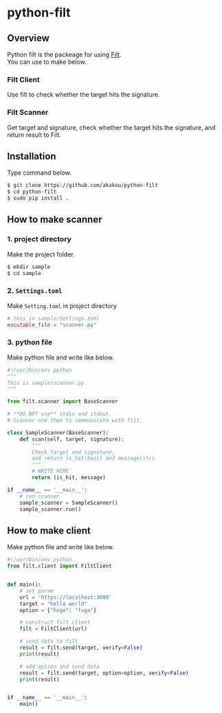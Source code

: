 # python-filt
## Overview
Python filt is the packeage for using [Filt](https://github.com/akakou/filt).  
You can use to make below.

### Filt Client
Use filt to check whether the target hits the signature.

### Filt Scanner
Get target and signature, check whether the target hits the signature, and return result to Filt.

## Installation
Type command below.

```sh
$ git clone https://github.com/akakou/python-filt
$ cd python-filt
$ sudo pip install .
```

## How to make scanner
### 1. project directory
Make the project folder.
```sh
$ mkdir sample
$ cd sample
```

### 2. `Settings.toml`
Make `Setting.toml` in project directory
```Settings.toml
# this is sample/Settings.toml
excutable_file = "scanner.py"
```

### 3. python file
Make python file and write like below.
```python
#!/usr/bin/env python
"""
This is sample/scanner.py
"""

from filt.scanner import BaseScanner 

# **DO NOT use** stdin and stdout.
# Scanner use them to communicate with filt.

class SampleScanner(BaseScanner):
    def scan(self, target, signature):
        """
        Check target and signature,
        and return is_hit(bool) and message(str).
        """
        # WRITE HERE
        return (is_hit, message)

if __name__ == '__main__':
    # run scanner
    sample_scanner = SampleScanner()
    sample_scanner.run()
```

## How to make client
Make python file and write like below.

```python
#!/usr/bin/env python
from filt.client import FiltClient


def main():
    # set param
    url = 'https://localhost:3000'
    target = "hello world"
    option = {"hoge": "fuga"}

    # construct filt client
    filt = FiltClient(url)

    # send data to filt
    result = filt.send(target, verify=False)
    print(result)

    # add option and send data 
    result = filt.send(target, option=option, verify=False)
    print(result)


if __name__ == '__main__':
    main()
```
